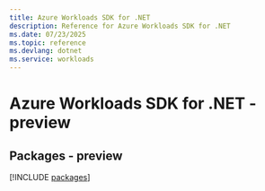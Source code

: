 ```yaml
---
title: Azure Workloads SDK for .NET
description: Reference for Azure Workloads SDK for .NET
ms.date: 07/23/2025
ms.topic: reference
ms.devlang: dotnet
ms.service: workloads
---
```

# Azure Workloads SDK for .NET - preview
## Packages - preview
[!INCLUDE [packages](workloads-index.md)]